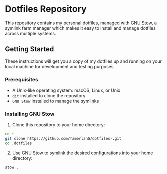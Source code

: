 # Dotfiles Repository

This repository contains my personal dotfiles, managed with [GNU Stow](https://www.gnu.org/software/stow/), a symlink farm manager which makes it easy to install and manage dotfiles across multiple systems.

## Getting Started

These instructions will get you a copy of my dotfiles up and running on your local machine for development and testing purposes.

### Prerequisites

- A Unix-like operating system: macOS, Linux, or Unix
- `git` installed to clone the repository
- `GNU Stow` installed to manage the symlinks

### Installing GNU Stow
1. Clone this repository to your home directory: 
```bash
cd ~
git clone https://github.com/TamerlanG/dotfiles-.git
cd .dotfiles
```
2. Use GNU Stow to symlink the desired configurations into your home directory:
```bash
stow . 
```




